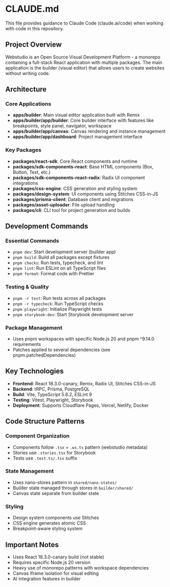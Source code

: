 # CLAUDE.md

This file provides guidance to Claude Code (claude.ai/code) when working with code in this repository.

## Project Overview

Webstudio is an Open Source Visual Development Platform - a monorepo containing a full-stack React application with multiple packages. The main application is the builder (visual editor) that allows users to create websites without writing code.

## Architecture

### Core Applications

- **apps/builder**: Main visual editor application built with Remix
- **apps/builder/app/builder**: Core builder interface with features like breakpoints, style panel, navigator, workspace
- **apps/builder/app/canvas**: Canvas rendering and instance management
- **apps/builder/app/dashboard**: Project management interface

### Key Packages

- **packages/react-sdk**: Core React components and runtime
- **packages/sdk-components-react**: Base HTML components (Box, Button, Text, etc.)
- **packages/sdk-components-react-radix**: Radix UI component integrations
- **packages/css-engine**: CSS generation and styling system
- **packages/design-system**: UI components using Stitches CSS-in-JS
- **packages/prisma-client**: Database client and migrations
- **packages/asset-uploader**: File upload handling
- **packages/cli**: CLI tool for project generation and builds

## Development Commands

### Essential Commands

- `pnpm dev`: Start development server (builder app)
- `pnpm build`: Build all packages except fixtures
- `pnpm checks`: Run tests, typecheck, and lint
- `pnpm lint`: Run ESLint on all TypeScript files
- `pnpm format`: Format code with Prettier

### Testing & Quality

- `pnpm -r test`: Run tests across all packages
- `pnpm -r typecheck`: Run TypeScript checks
- `pnpm playwright`: Initialize Playwright tests
- `pnpm storybook:dev`: Start Storybook development server

### Package Management

- Uses pnpm workspaces with specific Node.js 20 and pnpm ^9.14.0 requirements
- Patches applied to several dependencies (see pnpm.patchedDependencies)

## Key Technologies

- **Frontend**: React 18.3.0-canary, Remix, Radix UI, Stitches CSS-in-JS
- **Backend**: tRPC, Prisma, PostgreSQL
- **Build**: Vite, TypeScript 5.8.2, ESLint 9
- **Testing**: Vitest, Playwright, Storybook
- **Deployment**: Supports Cloudflare Pages, Vercel, Netlify, Docker

## Code Structure Patterns

### Component Organization

- Components follow `.tsx` + `.ws.ts` pattern (webstudio metadata)
- Stories use `.stories.tsx` for Storybook
- Tests use `.test.ts/.tsx` suffix

### State Management

- Uses nano-stores pattern in `shared/nano-states/`
- Builder state managed through stores in `builder/shared/`
- Canvas state separate from builder state

### Styling

- Design system components use Stitches
- CSS engine generates atomic CSS
- Breakpoint-aware styling system

## Important Notes

- Uses React 18.3.0-canary build (not stable)
- Requires specific Node.js 20 version
- Heavy use of monorepo patterns with workspace dependencies
- Canvas iframe isolation for visual editing
- AI integration features in builder
